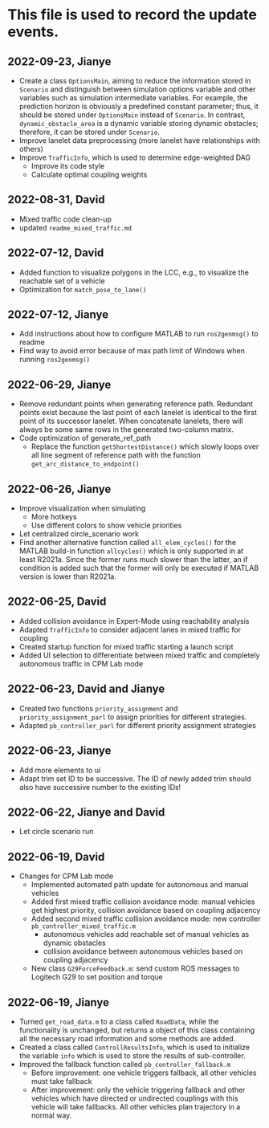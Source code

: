 # This file is used to record the update events.

## 2022-09-23, Jianye
- Create a class `OptionsMain`, aiming to reduce the information stored in `Scenario` and distinguish between simulation options variable and other variables such as simulation intermediate variables. For example, the prediction horizon is obviously a predefined constant parameter; thus, it should be stored under `OptionsMain` instead of `Scenario`. In contrast, `dynamic_obstacle_area` is a dynamic variable storing dynamic obstacles; therefore, it can be stored under `Scenario`.  
- Improve lanelet data preprocessing (more lanelet have relationships with others)
- Improve `TrafficInfo`, which is used to determine edge-weighted DAG 
    - Improve its code style
    - Calculate optimal coupling weights
    
## 2022-08-31, David
- Mixed traffic code clean-up
- updated `readme_mixed_traffic.md`

## 2022-07-12, David
- Added function to visualize polygons in the LCC, e.g., to visualize the reachable set of a vehicle
- Optimization for `match_pose_to_lane()`
## 2022-07-12, Jianye
- Add instructions about how to configure MATLAB to run `ros2genmsg()` to readme
- Find way to avoid error because of max path limit of Windows when running `ros2genmsg()`

## 2022-06-29, Jianye
- Remove redundant points when generating reference path. Redundant points exist because the last point of each lanelet is identical to the first point of its successor lanelet. When concatenate lanelets, there will always be some same rows in the generated two-column matrix.
- Code optimization of generate_ref_path
    - Replace the function `getShortestDistance()` which slowly loops over all line segment of reference path with the function `get_arc_distance_to_endpoint()`

## 2022-06-26, Jianye
- Improve visualization when simulating
    - More hotkeys
    - Use different colors to show vehicle priorities
- Let centralized circle_scenario work
- Find another alternative function called `all_elem_cycles()` for the MATLAB build-in function `allcycles()` which is only supported in at least R2021a. Since the former runs much slower than the latter, an if condition is added such that the former will only be executed if MATLAB version is lower than R2021a. 

## 2022-06-25, David
- Added collision avoidance in Expert-Mode using reachability analysis
- Adapted `TrafficInfo` to consider adjacent lanes in mixed traffic for coupling
- Created startup function for mixed traffic starting a launch script
- Added UI selection to differentiate between mixed traffic and completely autonomous traffic in CPM Lab mode

## 2022-06-23, David and Jianye
- Created two functions `priority_assignment` and `priority_assignment_parl` to assign priorities for different strategies.
- Adapted `pb_controller_parl` for different priority assignment strategies

## 2022-06-23, Jianye
- Add more elements to ui
- Adapt trim set ID to be successive. The ID of newly added trim should also have successive number to the existing IDs!

## 2022-06-22, Jianye and David
- Let circle scenario run

## 2022-06-19, David
- Changes for CPM Lab mode
    - Implemented automated path update for autonomous and manual vehicles
    - Added first mixed traffic collision avoidance mode: manual vehicles get highest priority, collision avoidance based on coupling adjacency
    - Added second mixed traffic collision avoidance mode: new controller `pb_controller_mixed_traffic.m`
        - autonomous vehicles add reachable set of manual vehicles as dynamic obstacles
        - collision avoidance between autonomous vehicles based on coupling adjacency
    - New class `G29ForceFeedback.m`: send custom ROS messages to Logitech G29 to set position and torque

## 2022-06-19, Jianye
- Turned `get_road_data.m` to a class called `RoadData`, while the functionality is unchanged, but returns a object of this class containing all the necessary road information and some methods are added.
- Created a class called `ControllResultsInfo`, which is used to initialize the variable `info` which is used to store the results of sub-controller.
- Improved the fallback function called `pb_controller_fallback.m`
    - Before improvement: one vehicle triggers fallback, all other vehicles must take fallback
    - After improvement: only the vehicle triggering fallback and other vehicles which have directed or undirected couplings with this vehicle will take fallbacks. All other vehicles plan trajectory in a normal way.